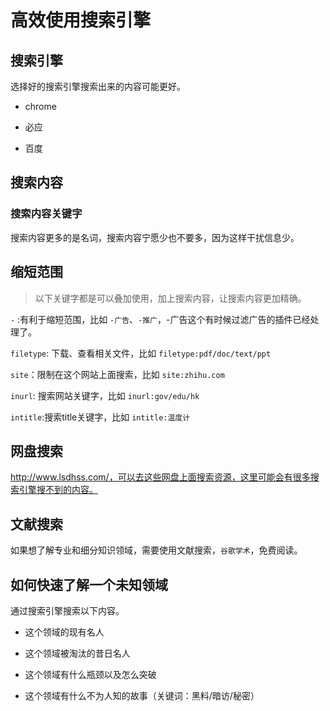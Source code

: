 # 高效使用搜索引擎



## 搜索引擎

选择好的搜索引擎搜索出来的内容可能更好。

- chrome

- 必应 
- 百度



## 搜索内容

### 搜索内容关键字

搜索内容更多的是名词，搜索内容宁愿少也不要多，因为这样干扰信息少。



## 缩短范围

> 以下关键字都是可以叠加使用，加上搜索内容，让搜索内容更加精确。

`-` :有利于缩短范围，比如 `-广告`、`-推广`，-广告这个有时候过滤广告的插件已经处理了。

`filetype`: 下载、查看相关文件，比如 `filetype:pdf/doc/text/ppt` 

`site`：限制在这个网站上面搜索，比如 `site:zhihu.com`

`inurl`: 搜索网站关键字，比如 `inurl:gov/edu/hk`

`intitle`:搜索title关键字，比如 `intitle:温度计`



## 网盘搜索

http://www.lsdhss.com/，可以去这些网盘上面搜索资源，这里可能会有很多搜索引擎搜不到的内容。



## 文献搜索

如果想了解专业和细分知识领域，需要使用文献搜索，`谷歌学术`，免费阅读。



## 如何快速了解一个未知领域

通过搜索引擎搜索以下内容。

- 这个领域的现有名人 

- 这个领域被淘汰的昔日名人 

- 这个领域有什么瓶颈以及怎么突破

- 这个领域有什么不为人知的故事（关键词：黑料/暗访/秘密）

  